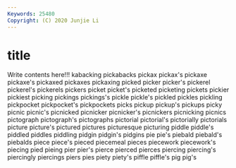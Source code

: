 ```yaml
---
Keywords: 25480
Copyright: (C) 2020 Junjie Li
---
```


# title

Write contents here!!!
kabacking 
pickabacks 
pickax 
pickax's 
pickaxe
pickaxe's 
pickaxed 
pickaxes 
pickaxing 
picked 
picker 
picker's 
pickerel 
pickerel's 
pickerels
pickers 
picket 
picket's 
picketed 
picketing 
pickets 
pickier 
pickiest 
picking 
pickings
pickings's 
pickle 
pickle's 
pickled 
pickles 
pickling 
pickpocket 
pickpocket's 
pickpockets 
picks
pickup 
pickup's 
pickups 
picky 
picnic 
picnic's 
picnicked 
picnicker 
picnicker's 
picnickers
picnicking 
picnics 
pictograph 
pictograph's 
pictographs 
pictorial 
pictorial's 
pictorially 
pictorials 
picture
picture's 
pictured 
pictures 
picturesque 
picturing 
piddle 
piddle's 
piddled 
piddles 
piddling
pidgin 
pidgin's 
pidgins 
pie 
pie's 
piebald 
piebald's 
piebalds 
piece 
piece's
pieced 
piecemeal 
pieces 
piecework 
piecework's 
piecing 
pied 
pieing 
pier 
pier's
pierce 
pierced 
pierces 
piercing 
piercing's 
piercingly 
piercings 
piers 
pies 
piety
piety's 
piffle 
piffle's 
pig 
pig's 
